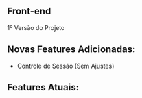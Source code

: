 ## Front-end
1º Versão do Projeto

## Novas Features Adicionadas:
- Controle de Sessão (Sem Ajustes)

## Features Atuais:
